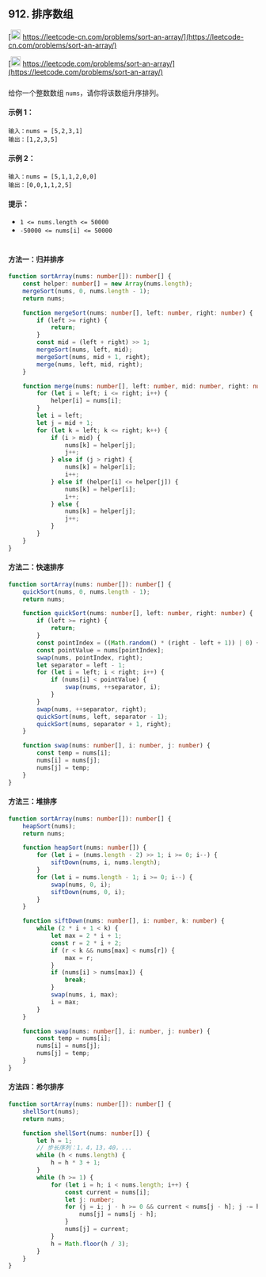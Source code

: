 ## 912. 排序数组

[<img src="https://static.leetcode-cn.com/cn-mono-assets/production/assets/logo-dark-cn.c42314a8.svg" height="20" /> https://leetcode-cn.com/problems/sort-an-array/](https://leetcode-cn.com/problems/sort-an-array/)

[<img src="https://assets.leetcode.com/static_assets/public/webpack_bundles/images/logo-dark.e99485d9b.svg" height="20"/> https://leetcode.com/problems/sort-an-array/](https://leetcode.com/problems/sort-an-array/)

###

给你一个整数数组 `nums`，请你将该数组升序排列。

#### 示例 1：

```
输入：nums = [5,2,3,1]
输出：[1,2,3,5]
```

#### 示例 2：

```
输入：nums = [5,1,1,2,0,0]
输出：[0,0,1,1,2,5]
```

#### 提示：

-   `1 <= nums.length <= 50000`
-   `-50000 <= nums[i] <= 50000`

#

#### 方法一：归并排序

```ts
function sortArray(nums: number[]): number[] {
    const helper: number[] = new Array(nums.length);
    mergeSort(nums, 0, nums.length - 1);
    return nums;

    function mergeSort(nums: number[], left: number, right: number) {
        if (left >= right) {
            return;
        }
        const mid = (left + right) >> 1;
        mergeSort(nums, left, mid);
        mergeSort(nums, mid + 1, right);
        merge(nums, left, mid, right);
    }

    function merge(nums: number[], left: number, mid: number, right: number) {
        for (let i = left; i <= right; i++) {
            helper[i] = nums[i];
        }
        let i = left;
        let j = mid + 1;
        for (let k = left; k <= right; k++) {
            if (i > mid) {
                nums[k] = helper[j];
                j++;
            } else if (j > right) {
                nums[k] = helper[i];
                i++;
            } else if (helper[i] <= helper[j]) {
                nums[k] = helper[i];
                i++;
            } else {
                nums[k] = helper[j];
                j++;
            }
        }
    }
}
```

#### 方法二：快速排序

```ts
function sortArray(nums: number[]): number[] {
    quickSort(nums, 0, nums.length - 1);
    return nums;

    function quickSort(nums: number[], left: number, right: number) {
        if (left >= right) {
            return;
        }
        const pointIndex = ((Math.random() * (right - left + 1)) | 0) + left;
        const pointValue = nums[pointIndex];
        swap(nums, pointIndex, right);
        let separator = left - 1;
        for (let i = left; i < right; i++) {
            if (nums[i] < pointValue) {
                swap(nums, ++separator, i);
            }
        }
        swap(nums, ++separator, right);
        quickSort(nums, left, separator - 1);
        quickSort(nums, separator + 1, right);
    }

    function swap(nums: number[], i: number, j: number) {
        const temp = nums[i];
        nums[i] = nums[j];
        nums[j] = temp;
    }
}
```

#### 方法三：堆排序

```ts
function sortArray(nums: number[]): number[] {
    heapSort(nums);
    return nums;

    function heapSort(nums: number[]) {
        for (let i = (nums.length - 2) >> 1; i >= 0; i--) {
            siftDown(nums, i, nums.length);
        }
        for (let i = nums.length - 1; i >= 0; i--) {
            swap(nums, 0, i);
            siftDown(nums, 0, i);
        }
    }

    function siftDown(nums: number[], i: number, k: number) {
        while (2 * i + 1 < k) {
            let max = 2 * i + 1;
            const r = 2 * i + 2;
            if (r < k && nums[max] < nums[r]) {
                max = r;
            }
            if (nums[i] > nums[max]) {
                break;
            }
            swap(nums, i, max);
            i = max;
        }
    }

    function swap(nums: number[], i: number, j: number) {
        const temp = nums[i];
        nums[i] = nums[j];
        nums[j] = temp;
    }
}
```

#### 方法四：希尔排序

```ts
function sortArray(nums: number[]): number[] {
    shellSort(nums);
    return nums;

    function shellSort(nums: number[]) {
        let h = 1;
        // 步长序列：1，4，13，40，...
        while (h < nums.length) {
            h = h * 3 + 1;
        }
        while (h >= 1) {
            for (let i = h; i < nums.length; i++) {
                const current = nums[i];
                let j: number;
                for (j = i; j - h >= 0 && current < nums[j - h]; j -= h) {
                    nums[j] = nums[j - h];
                }
                nums[j] = current;
            }
            h = Math.floor(h / 3);
        }
    }
}
```
